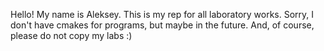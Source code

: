Hello! My name is Aleksey. This is my rep for all laboratory works. Sorry, I don't have cmakes for programs, but maybe in the future.
And, of course, please do not copy my labs :)
